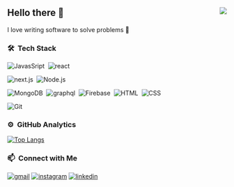 ## Hello there 👋 <img align="right" src="https://komarev.com/ghpvc/?username=alcianerdurmaz&color=51c2d5">

I love writing software to solve problems 🥰

### 🛠 &nbsp;Tech Stack

<!-- ![Typescript](https://img.shields.io/badge/-TypeScript-141a20?style=flat&logo=Typescript&logoColor=3178C6)&nbsp; -->

![JavasSript](https://img.shields.io/badge/-JavaScript-141a20?style=flat&logo=Javascript&logoColor=FCDC00)&nbsp;
![react](https://img.shields.io/badge/-React-141a20?style=flat&logo=react&logoColor=61DAFB)&nbsp;

<!-- ![svelte](https://img.shields.io/badge/-Svelte-141a20?style=flat&logo=svelte&logoColor=FF3E00)&nbsp; -->

![next.js](https://img.shields.io/badge/-Next.js-141a20?style=flat&logo=next.js&logoColor=ffffff)&nbsp;
![Node.js](https://img.shields.io/badge/-Node.js-141a20?style=flat&logo=Node.js&logoColor=75AC63)&nbsp;

<!-- ![nestjs](https://img.shields.io/badge/-NestJs-141a20?style=flat&logo=nestjs&logoColor=E0234E)&nbsp; -->
<!-- ![go](https://img.shields.io/badge/Go-141a20?style=flat&logo=go&logoColor=00ADD8)&nbsp; -->

![MongoDB](https://img.shields.io/badge/-MongoDB-141a20?style=flat&logo=Mongodb&logoColor=75AC63)&nbsp;
![graphql](https://img.shields.io/badge/-GraphQL-141a20?style=flat&logo=graphql&logoColor=E00097)&nbsp;
![Firebase](https://img.shields.io/badge/-Firebase-141a20?style=flat&logo=Firebase&logoColor=FCDC00)&nbsp;
![HTML](https://img.shields.io/badge/-HTML-141a20?style=flat&logo=HTML5)&nbsp;
![CSS](https://img.shields.io/badge/-CSS-141a20?style=flat&logo=CSS3&logoColor=1572B6)&nbsp;

<!-- ![PostCSS](https://img.shields.io/badge/-PostCSS-141a20?style=flat&logo=PostCSS&logoColor=1572B6)&nbsp; -->
<!-- ![Arch linux](https://img.shields.io/badge/-Arch_Linux-141a20?style=flat&logo=arch-linux)&nbsp; -->

![Git](https://img.shields.io/badge/-Git-141a20?style=flat&logo=git)&nbsp;

### ⚙️ &nbsp;GitHub Analytics

[![Top Langs](https://github-readme-stats.vercel.app/api/top-langs/?username=dardan743&layout=compact&theme=radical&count_private=true&langs_count=5&exclude_repo=BIL2002-final,MemoryGame-MadeWithUnity&hide=html,python,shell)](https://github.com/dardan743)

### 📫 &nbsp;Connect with Me

[![gmail](https://img.shields.io/badge/-alicanerdurmaz@gmail.com-D14836?style=flat&logo=Gmail&logoColor=white)](mailto:dardanllapashticaa@gmail.com)
[![instagram](https://img.shields.io/badge/-alicanerdurmazz-1DA1F2?style=flat&logo=twitter&logoColor=white)](https://www.instagram.com/dardan_llapashtica/)
[![linkedin](https://img.shields.io/badge/-alicanerdurmaz-0A66C2?style=flat&logo=linkedin&logoColor=white)](https://www.linkedin.com/in/dardan-llapashtica/)
